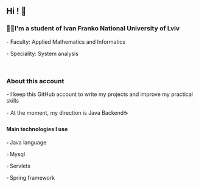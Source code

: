 <h2>Hi ! 👋</h2>

<h3>👨‍💻I'm a student of Ivan Franko National University of Lviv</h3>
<p>- Faculty: Applied Mathematics and Informatics</p>
<p>- Speciality: System analysis</p>

<br>

<h3>About this account</h3>
<p>- I keep this GitHub account to write my projects and improve my practical skills</p>
<p>- At the moment, my direction is Java Backend☕️</p>

<h4>Main technologies I use</h4>
<p>▫︎ Java language</p>
<p>▫︎ Mysql</p>
<p>▫︎ Servlets</p>
<p>▫︎ Spring framework</p>
